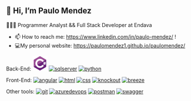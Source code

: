  👋 Hi, I’m Paulo Mendez
 -
 👨🏼‍💻 Programmer Analyst && Full Stack Developer at Endava
 
- 📫 How to reach me: https://www.linkedin.com/in/paulo-mendez/ !
- :computer:My personal website: https://paulomendez1.github.io/paulomendez/

<p align="left">
Back-End:
<a href="https://en.wikipedia.org/wiki/C_Sharp_(programming_language)" target="_blank"><img src="https://raw.githubusercontent.com/devicons/devicon/master/icons/csharp/csharp-original.svg" alt="csharp" width="40" height="40" /></a>
<a href="https://en.wikipedia.org/wiki/Microsoft_SQL_Server" target="_blank"><img src="https://www.svgrepo.com/show/303229/microsoft-sql-server-logo.svg" alt="sqlserver" width="40" height="40"/></a>
<a href="https://en.wikipedia.org/wiki/Python_(programming_language)" target="_blank"><img src="https://www.vectorlogo.zone/logos/python/python-icon.svg" alt="python" width="40" height="40"/></a>
</p>
<p align="left">
Front-End:
<a href="https://en.wikipedia.org/wiki/Angular_(web_framework)" target="_blank"><img src="https://www.vectorlogo.zone/logos/angular/angular-icon.svg" alt="angular" width="40" height="40" /></a>
<a href="https://en.wikipedia.org/wiki/HTML" target="_blank"><img src="https://www.vectorlogo.zone/logos/w3_html5/w3_html5-icon.svg" alt="html" width="40" height="40" /></a>
<a href="https://en.wikipedia.org/wiki/CSS" target="_blank"><img src="https://www.vectorlogo.zone/logos/w3_css/w3_css-icon.svg" alt="css" width="40" height="40" /></a>
<a href="https://en.wikipedia.org/wiki/Knockout_(web_framework)" target="_blank"><img src="https://www.pinclipart.com/picdir/big/223-2230502_knockout-js-clipart.png" alt="knockout" width="40" height="40"/></a>
<a href="http://breeze.github.io/doc-js/" target="_blank"><img src="https://avatars.githubusercontent.com/u/6954821?v=4&s=160" alt="breeze" width="40" height="40"/></a>
</p>
<p align="left">
Other tools:
 <a href="https://en.wikipedia.org/wiki/Git" target="_blank"><img src="https://www.vectorlogo.zone/logos/git-scm/git-scm-icon.svg" alt="git" width="40" height="40"/></a>
  <a href="https://azure.microsoft.com/es-es/services/devops/" target="_blank"><img src="https://www.vectorlogo.zone/logos/microsoft_azure/microsoft_azure-icon.svg" alt="azuredevops" width="40" height="40"/></a>
 <a href="https://www.postman.com/" target="_blank"><img src="https://www.vectorlogo.zone/logos/getpostman/getpostman-icon.svg" alt="postman" width="40" height="40"/></a>
 <a href="https://swagger.io/" target="_blank"><img src="https://upload.wikimedia.org/wikipedia/commons/a/ab/Swagger-logo.png" alt="swagger" width="40" height="40"/></a>
</p>



<!---
paulomendez1/paulomendez1 is a ✨ special ✨ repository because its `README.md` (this file) appears on your GitHub profile.
You can click the Preview link to take a look at your changes.
--->
